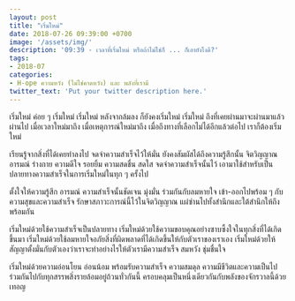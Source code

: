 ```yaml
---
layout: post
title: "เริ่มใหม่"
date: 2018-07-26 09:39:00 +0700
image: '/assets/img/'
description: '09:39 - เวลาที่เริ่มใหม่ หรือถ้าไม่ใช่ก็ ... ก็เอายังไงดี?'
tags:
- 2018-07
categories:
- H-ope ความหวัง (ไม่ใช่คาดหวัง) และ พลังที่เรามี
twitter_text: 'Put your twitter description here.'
---
```

เริ่มใหม่ ค่อย ๆ เริ่มใหม่ เริ่มใหม่ หลังจากล้มลง ก็ยังคงเริ่มใหม่ เริ่มใหม่ ถึงที่เคยผ่านมาจะผ่านมาแล้วผ่านไป เมื่อเวลาใหม่มาถึง เมื่อเหตุการณ์ใหม่มาถึง เมื่อถึงทางที่เลือกไม่ได้อีกแล้วต่อไป เราก็ต้องเริ่มใหม่

เรียนรู้จากสิ่งที่ได้เคยทำลงไป จดจำความสำเร็จไว้ให้มั่น ยังคงสัมผัสได้ถึงความรู้สึกนั้น จิตวิญญาณ อารมณ์ ร่างกาย ความดีใจ รอยยิ้ม  ความสดชื่น สดใส จดจำความสำเร็จนั้นไว้ เอามาใช้สำหรับเป็นปลายทางความสำเร็จในการเริ่มใหม่ในทุก ๆ ครั้งไป

ตั้งใจให้ความรู้สึก อารมณ์ ความสำเร็จนั้นชัดเจน มุ่งมั่น ร่วมกันกับลมหายใจ เข้า-ออกไปพร้อม ๆ กับความสุขและความสำเร็จ รักษาสภาวะการณ์นี้ไว้ในจิตวิญญาณ แผ่ซ่านไปทั้งสำนึกและใต้สำนึกให้ถึงพร้อมกัน

เริ่มใหม่ด้วยใช้ความสำเร็จเป็นปลายทาง เริ่มใหม่ด้วยใช้ความขอบคุณอย่างซาบซึ้งใจในทุกสิ่งที่ได้เกิดขึ้นมา เริ่มใหม่ด้วยใช้ลมหายใจอภัยสิ่งที่ผิดพลาดที่ได้เกิดขึ้นให้กับตัวเราของเราเอง เริ่มใหม่ด้วยให้สัญญาตั้งมั่นกับตัวเองว่าเราจะทำอย่างไรให้ตัวเรามีความสำเร็จ สมหวัง ชุ่มชื่นใจ

เริ่มใหม่ด้วยความอ่อนโยน อ่อนน้อม พร้อมรับความสำเร็จ ความสมดุล ความมีชีวิตและความเป็นไป ร่วมกันไปกับทุกสรรพสิ่งรายล้อมอยู่ถ้วนทั่วกันนี้ ครอบคลุมเป็นหนึ่งเดียวกันกับพลังของจักรวาลนี้ด้วยเทอญ
